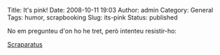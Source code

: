 Title: It's pink!
Date: 2008-10-11 19:03
Author: admin
Category: General
Tags: humor, scrapbooking
Slug: its-pink
Status: published

No em pregunteu d'on ho he tret, però intenteu resistir-ho:

<a href="http://www.youtube.com/watch?v=GQUQz15YXqI" target="_blank" rel="noopener">Scraparatus</a>
